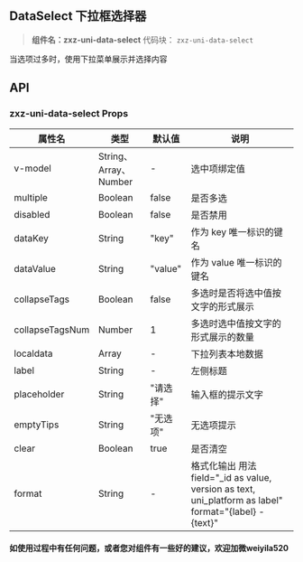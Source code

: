 ## DataSelect 下拉框选择器
> **组件名：zxz-uni-data-select**
> 代码块： `zxz-uni-data-select`

当选项过多时，使用下拉菜单展示并选择内容
## API

### zxz-uni-data-select Props

|  属性名		|    类型				| 默认值	| 说明								|
| -				| -						| -			| -									|
| v-model		| String、Array、Number	|-			| 选中项绑定值						|
| multiple		| Boolean				| false		| 是否多选							|
| disabled		| Boolean				|false		| 是否禁用							|
| dataKey		| String				|"key"		| 作为 key 唯一标识的键名			|
| dataValue		| String				| "value"	| 作为 value 唯一标识的键名			|
| collapseTags	| Boolean				| false		| 多选时是否将选中值按文字的形式展示|
|collapseTagsNum|Number					| 1			| 多选时选中值按文字的形式展示的数量|
| localdata		| Array					|-			| 下拉列表本地数据					|
|label	| String	| -	| 左侧标题
|placeholder	| String	| "请选择"	| 输入框的提示文字
|emptyTips	| String	|"无选项"	| 无选项提示
|clear	| Boolean	| true| 是否清空
|format	| String	| -	| 格式化输出 用法 field="_id as value, version as text, uni_platform as label" format="{label} - {text}"
		
#### 如使用过程中有任何问题，或者您对组件有一些好的建议，欢迎加微weiyila520
